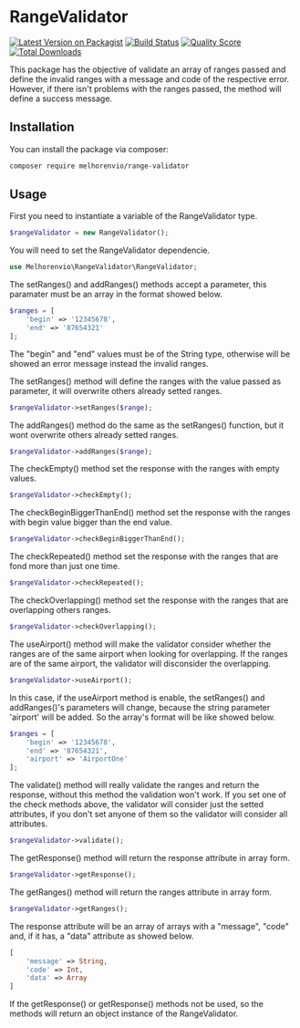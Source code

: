 # RangeValidator

[![Latest Version on Packagist](https://img.shields.io/packagist/v/melhorenvio/range-validator.svg?style=flat-square)](https://packagist.org/packages/melhorenvio/range-validator)
[![Build Status](https://img.shields.io/travis/melhorenvio/range-validator/master.svg?style=flat-square)](https://travis-ci.org/melhorenvio/range-validator)
[![Quality Score](https://img.shields.io/scrutinizer/g/melhorenvio/range-validator.svg?style=flat-square)](https://scrutinizer-ci.com/g/melhorenvio/range-validator)
[![Total Downloads](https://img.shields.io/packagist/dt/melhorenvio/range-validator.svg?style=flat-square)](https://packagist.org/packages/melhorenvio/range-validator)

This package has the objective of validate an array of ranges passed and define the invalid ranges with a message and code of the respective error. However, if there isn't problems with the ranges passed, the method will define a success message.

## Installation

You can install the package via composer:

```bash
composer require melhorenvio/range-validator
```

## Usage

First you need to instantiate a variable of the RangeValidator type.
``` php
$rangeValidator = new RangeValidator();
```

You will need to set the RangeValidator dependencie.
``` php
use Melhorenvio\RangeValidator\RangeValidator;
```

The setRanges() and addRanges() methods accept a parameter, this paramater must be an array in the format showed below.
``` php
$ranges = [
    'begin' => '12345678',
    'end' => '87654321'
];
```
The "begin" and "end" values must be of the String type, otherwise will be showed an error message instead the invalid ranges.

The setRanges() method will define the ranges with the value passed as parameter, it will overwrite others already setted ranges.
``` php
$rangeValidator->setRanges($range);
```

The addRanges() method do the same as the setRanges() function, but it wont overwrite others already setted ranges.
``` php
$rangeValidator->addRanges($range);
```

The checkEmpty() method set the response with the ranges with empty values.
``` php
$rangeValidator->checkEmpty();
```

The checkBeginBiggerThanEnd() method set the response with the ranges with begin value bigger than the end value.
``` php
$rangeValidator->checkBeginBiggerThanEnd();
```

The checkRepeated() method set the response with the ranges that are fond more than just one time.
``` php
$rangeValidator->checkRepeated();
```

The checkOverlapping() method set the response with the ranges that are overlapping others ranges.
``` php
$rangeValidator->checkOverlapping();
```

The useAirport() method will make the validator consider whether the ranges are of the same airport when looking for overlapping. If the ranges are of the same airport, the validator will disconsider the overlapping.
``` php
$rangeValidator->useAirport();
```
In this case, if the useAirport method is enable, the setRanges() and addRanges()'s parameters will change, because the string parameter 'airport' will be added. So the array's format will be like showed below.
``` php
$ranges = [
    'begin' => '12345678',
    'end' => '87654321',
    'airport' => 'AirportOne'
];
```

The validate() method will really validate the ranges and return the response, without this method the validation won't work. If you set one of the check methods above, the validator will consider just the setted attributes, if you don't set anyone of them so the validator will consider all attributes.
``` php
$rangeValidator->validate();
```

The getResponse() method will return the response attribute in array form.
``` php
$rangeValidator->getResponse();
```

The getRanges() method will return the ranges attribute in array form.
``` php
$rangeValidator->getRanges();
```

The response attribute will be an array of arrays with a "message", "code" and, if it has, a "data" attribute as showed below.
``` php
[
    'message' => String,
    'code' => Int,
    'data' => Array
]
```

If the getResponse() or getResponse() methods not be used, so the methods will return an object instance of the RangeValidator.
